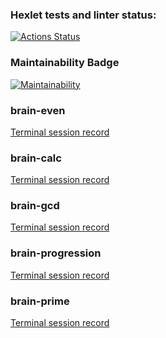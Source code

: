 ### Hexlet tests and linter status:
[![Actions Status](https://github.com/kirill0720/python-project-49/workflows/hexlet-check/badge.svg)](https://github.com/kirill0720/python-project-49/actions)

### Maintainability Badge
[![Maintainability](https://api.codeclimate.com/v1/badges/0b89d4ad29da6181d3fb/maintainability)](https://codeclimate.com/github/kirill0720/python-project-49/maintainability)

### brain-even
[Terminal session record](https://asciinema.org/a/525854)

### brain-calc
[Terminal session record](https://asciinema.org/a/525907)

### brain-gcd
[Terminal session record](https://asciinema.org/a/525921)

### brain-progression
[Terminal session record](https://asciinema.org/a/525931)

### brain-prime
[Terminal session record](https://asciinema.org/a/525934)
